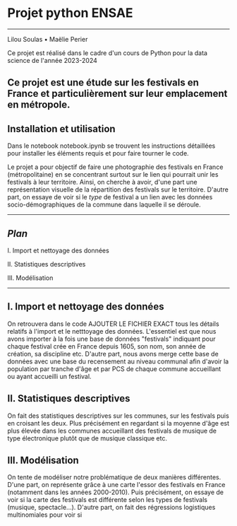 # Projet python ENSAE 
---
Lilou Soulas • Maëlie Perier

Ce projet est réalisé dans le cadre d'un cours de Python pour la data science de l'année 2023-2024

Ce projet est une étude sur les festivals en France et particulièrement sur leur emplacement en métropole. 
---
## Installation et utilisation 
Dans le notebook notebook.ipynb se trouvent les instructions détaillées pour installer les éléments requis et pour faire tourner le code. 

Le projet a pour objectif de faire une photographie des festivals en France (métropolitaine) en se concentrant surtout sur le lien qui pourrait unir les festivals à leur territoire. Ainsi, on cherche à avoir, d'une part une représentation visuelle de la répartition des festivals sur le territoire. D'autre part, on essaye de voir si le *type* de festival a un lien avec les données socio-démographiques de la commune dans laquelle il se déroule. 

---
## *Plan* 

I. Import et nettoyage des données 

II. Statistiques descriptives

III. Modélisation 

---



## I. Import et nettoyage des données 

On retrouvera dans le code AJOUTER LE FICHIER EXACT tous les détails relatifs à l'import et le netttoyage des données. L'essentiel est que nous avons importer à la fois une base de données "festivals" indiquant pour chaque festival crée en France depuis 1605, son nom, son année de création, sa discipline etc. D'autre part, nous avons merge cette base de données avec une base du recensement au niveau communal afin d'avoir la population par tranche d'âge et par PCS de chaque commune accueillant ou ayant accueilli un festival. 

## II. Statistiques descriptives

On fait des statistiques descriptives sur les communes, sur les festivals puis en croisant les deux. Plus précisément en regardant si la moyenne d'âge est plus élevée dans les communes accueillant des festivals de musique de type électronique plutôt que de musique classique etc. 

## III. Modélisation

On tente de modéliser notre problématique de deux manières différentes. D'une part, on représente grâce à une carte l'essor des festivals en France (notamment dans les années 2000-2010). Puis précisément, on essaye de voir si la carte des festivals est différente selon les types de festivals (musique, spectacle...). D'autre part, on fait des régressions logistiques multinomiales pour voir si 
